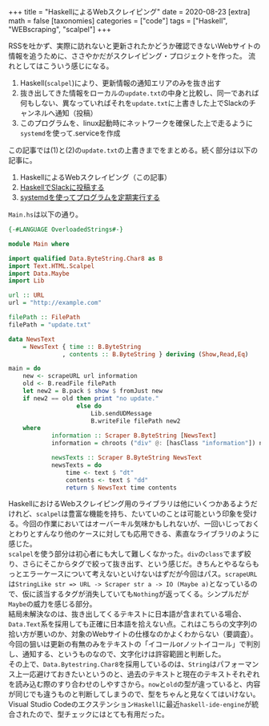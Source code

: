 +++
title = "HaskellによるWebスクレイピング"
date = 2020-08-23
[extra]
math = false
[taxonomies]
categories = ["code"]
tags = ["Haskell", "WEBscraping", "scalpel"]
+++

RSSを吐かず、実際に訪れないと更新されたかどうか確認できないWebサイトの情報を追うために、ささやかだがスクレイピング・プロジェクトを作った。
流れとしてはこういう感じになる。

1. Haskell(`scalpel`)により、更新情報の通知エリアのみを抜き出す
2. 抜き出してきた情報をローカルの`update.txt`の中身と比較し、同一であれば何もしない、異なっていればそれを`update.txt`に上書きした上でSlackのチャンネルへ通知（投稿）
3. このプログラムを、linux起動時にネットワークを確保した上で走るように`systemd`を使って.serviceを作成

この記事では(1)と(2)の`update.txt`の上書きまでをまとめる。続く部分は以下の記事に。

1. HaskellによるWebスクレイピング（この記事）
2. [HaskellでSlackに投稿する](@/posts/posttoslack.md)
3. [systemdを使ってプログラムを定期実行する](@/posts/systemd-service.md)

`Main.hs`は以下の通り。

```hs
{-#LANGUAGE OverloadedStrings#-}

module Main where

import qualified Data.ByteString.Char8 as B
import Text.HTML.Scalpel
import Data.Maybe
import Lib

url :: URL
url = "http://example.com"

filePath :: FilePath
filePath = "update.txt"

data NewsText
    = NewsText { time :: B.ByteString
               , contents :: B.ByteString } deriving (Show,Read,Eq)

main = do
    new <- scrapeURL url information
    old <- B.readFile filePath
    let new2 = B.pack $ show $ fromJust new
    if new2 == old then print "no update."
                   else do
                       Lib.sendUDMessage
                       B.writeFile filePath new2
    where
            information :: Scraper B.ByteString [NewsText]
            information = chroots ("div" @: [hasClass "information"]) newsTexts

            newsTexts :: Scraper B.ByteString NewsText
            newsTexts = do
                time <- text $ "dt"
                contents <- text $ "dd"
                return $ NewsText time contents
```

HaskellにおけるWebスクレイピング用のライブラリは他にいくつかあるようだけれど、`scalpel`は豊富な機能を持ち、たいていのことは可能という印象を受ける。今回の作業においてはオーバーキル気味かもしれないが、一回いじっておくとわりとすんなり他のケースに対しても応用できる、素直なライブラリのように感じた。  
`scalpel`を使う部分は初心者にも大して難しくなかった。`div`の`class`でまず絞り、さらにそこからタグで絞って抜き出す、という感じだ。きちんとやるならもっとエラーケースについて考えないといけないはずだが今回はパス。`scrapeURL`は`StringLike str => URL -> Scraper str a -> IO (Maybe a)`となっているので、仮に該当するタグが消失していても`Nothing`が返ってくる。シンプルだが`Maybe`の威力を感じる部分。  
結局未解決なのは、抜き出してくるテキストに日本語が含まれている場合、`Data.Text`系を採用しても正確に日本語を拾えない点。これはこちらの文字列の拾い方が悪いのか、対象のWebサイトの仕様なのかよくわからない（要調査）。今回の狙いは更新の有無のみをテキストの「イコールorノットイコール」で判別し、通知する、というものなので、文字化けは許容範囲と判断した。  
その上で、`Data.Bytestring.Char8`を採用しているのは、`String`はパフォーマンス上一応避けておきたいというのと、過去のテキストと現在のテキストそれぞれを読み込む際のすり合わせのしやすさから。`now`と`old`の型が違っていると、内容が同じでも違うものと判断してしまうので、型をちゃんと見なくてはいけない。Visual Studio Codeのエクステンション`Haskell`に最近`haskell-ide-engine`が統合されたので、型チェックにはとても有用だった。
